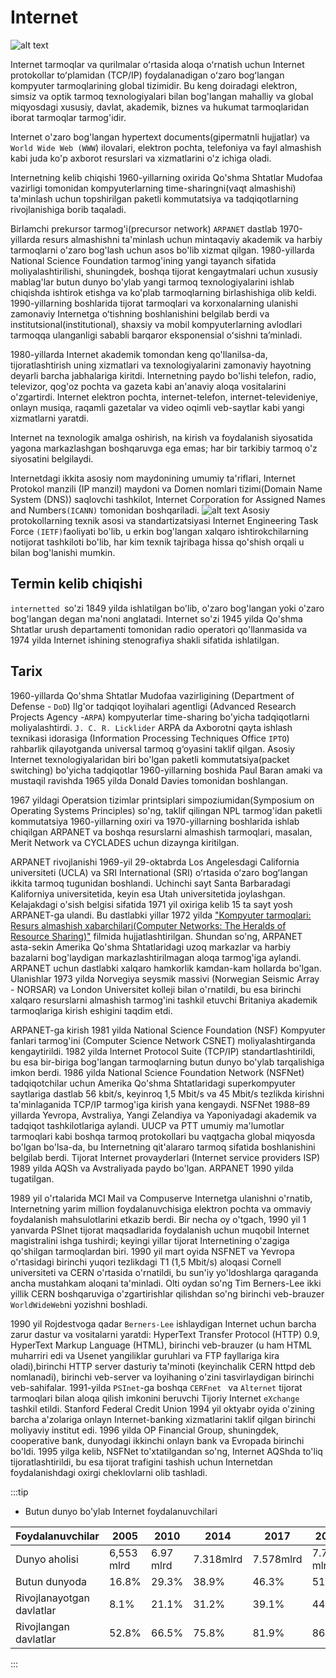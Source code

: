 # Internet

![alt text](https://i0.wp.com/mbrjournal.com/wp-content/uploads/2022/08/MBR-Paper-18-Kumar_1771088840.png?fit=2560%2C1440&ssl=1)

Internet tarmoqlar va qurilmalar oʻrtasida aloqa oʻrnatish uchun Internet protokollar toʻplamidan (TCP/IP) foydalanadigan oʻzaro bogʻlangan kompyuter tarmoqlarining global tizimidir. Bu keng doiradagi elektron, simsiz va optik tarmoq texnologiyalari bilan bog'langan mahalliy va global miqyosdagi xususiy, davlat, akademik, biznes va hukumat tarmoqlaridan iborat tarmoqlar tarmog'idir.

Internet o'zaro bog'langan hypertext documents(gipermatnli hujjatlar) va `World Wide Web (WWW`) ilovalari, elektron pochta, telefoniya va fayl almashish kabi juda ko'p axborot resurslari va xizmatlarini o'z ichiga oladi.

Internetning kelib chiqishi 1960-yillarning oxirida Qo'shma Shtatlar Mudofaa vazirligi tomonidan kompyuterlarning time-sharingni(vaqt almashishi) ta'minlash uchun topshirilgan paketli kommutatsiya va tadqiqotlarning rivojlanishiga borib taqaladi.

Birlamchi prekursor tarmog'i(precursor network) `ARPANET` dastlab 1970-yillarda resurs almashishni ta'minlash uchun mintaqaviy akademik va harbiy tarmoqlarni o'zaro bog'lash uchun asos bo'lib xizmat qilgan. 1980-yillarda National Science Foundation tarmog'ining yangi tayanch sifatida moliyalashtirilishi, shuningdek, boshqa tijorat kengaytmalari uchun xususiy mablag'lar butun dunyo bo'ylab yangi tarmoq texnologiyalarini ishlab chiqishda ishtirok etishga va ko'plab tarmoqlarning birlashishiga olib keldi. 1990-yillarning boshlarida tijorat tarmoqlari va korxonalarning ulanishi zamonaviy Internetga oʻtishning boshlanishini belgilab berdi va institutsional(institutional), shaxsiy va mobil kompyuterlarning avlodlari tarmoqqa ulanganligi sababli barqaror eksponensial oʻsishni taʼminladi.  

1980-yillarda Internet akademik tomondan keng qo'llanilsa-da, tijoratlashtirish uning xizmatlari va texnologiyalarini zamonaviy hayotning deyarli barcha jabhalariga kiritdi.
Internetning paydo bo'lishi telefon, radio, televizor, qog'oz pochta va gazeta kabi an'anaviy aloqa vositalarini o'zgartirdi. Internet elektron pochta, internet-telefon, internet-televideniye, onlayn musiqa, raqamli gazetalar va video oqimli veb-saytlar kabi yangi xizmatlarni yaratdi.

Internet na texnologik amalga oshirish, na kirish va foydalanish siyosatida yagona markazlashgan boshqaruvga ega emas; har bir tarkibiy tarmoq o'z siyosatini belgilaydi.

Internetdagi ikkita asosiy nom maydonining umumiy ta'riflari, Internet Protokol manzili (IP manzil) maydoni va Domen nomlari tizimi(Domain Name System (DNS)) saqlovchi tashkilot, Internet Corporation for Assigned Names and Numbers`(ICANN)` tomonidan boshqariladi.
![alt text](https://i0.wp.com/www.techarp.com/wp-content/uploads/2016/03/photo_2016-03-11_14-51-35.jpg?fit=1280%2C579&ssl=1)
 Asosiy protokollarning texnik asosi va standartizatsiyasi Internet Engineering Task Force `(IETF)`faoliyati bo'lib, u erkin bog'langan xalqaro ishtirokchilarning notijorat tashkiloti bo'lib, har kim texnik tajribaga hissa qo'shish orqali u bilan bog'lanishi mumkin.

## Termin kelib chiqishi

`internetted `so'zi 1849 yilda ishlatilgan bo'lib, o'zaro bog'langan yoki o'zaro bog'langan degan ma'noni anglatadi. Internet so'zi 1945 yilda Qo'shma Shtatlar urush departamenti tomonidan radio operatori qo'llanmasida va 1974 yilda Internet ishining stenografiya shakli sifatida ishlatilgan.

## Tarix

1960-yillarda Qo'shma Shtatlar Mudofaa vazirligining (Department of Defense - `DoD`) Ilg'or tadqiqot loyihalari agentligi (Advanced Research Projects Agency -`ARPA`) kompyuterlar time-sharing bo'yicha tadqiqotlarni moliyalashtirdi. `J. C. R. Licklider` ARPA da Axborotni qayta ishlash texnikasi idorasiga (Information Processing Techniques Office `IPTO`) rahbarlik qilayotganda universal tarmoq g‘oyasini taklif qilgan. Asosiy Internet texnologiyalaridan biri bo'lgan paketli kommutatsiya(packet switching) bo'yicha tadqiqotlar 1960-yillarning boshida Paul Baran amaki va mustaqil ravishda 1965 yilda Donald Davies tomonidan boshlangan.

1967 yildagi Operatsion tizimlar printsiplari simpoziumidan(Symposium on Operating Systems Principles) so'ng, taklif qilingan NPL tarmog'idan paketli kommutatsiya 1960-yillarning oxiri va 1970-yillarning boshlarida ishlab chiqilgan ARPANET va boshqa resurslarni almashish tarmoqlari, masalan, Merit Network va CYCLADES uchun dizaynga kiritilgan.

ARPANET rivojlanishi 1969-yil 29-oktabrda Los Angelesdagi California universiteti (UCLA) va SRI International (SRI) oʻrtasida oʻzaro bogʻlangan ikkita tarmoq tugunidan boshlandi. Uchinchi sayt Santa Barbaradagi Kaliforniya universitetida, keyin esa Utah universitetida joylashgan. Kelajakdagi o'sish belgisi sifatida 1971 yil oxiriga kelib 15 ta sayt yosh ARPANET-ga ulandi. Bu dastlabki yillar 1972 yilda ["Kompyuter tarmoqlari: Resurs almashish xabarchilari(Computer Networks: The Heralds of Resource Sharing)"](https://youtu.be/GjZ7ktIlSM0) filmida hujjatlashtirilgan. Shundan so'ng, ARPANET asta-sekin Amerika Qo'shma Shtatlaridagi uzoq markazlar va harbiy bazalarni bog'laydigan markazlashtirilmagan aloqa tarmog'iga aylandi. ARPANET uchun dastlabki xalqaro hamkorlik kamdan-kam hollarda bo'lgan. Ulanishlar 1973 yilda Norvegiya seysmik massivi (Norwegian Seismic Array - NORSAR) va London Universitet kolleji bilan o'rnatildi, bu esa birinchi xalqaro resurslarni almashish tarmog'ini tashkil etuvchi Britaniya akademik tarmoqlariga kirish eshigini taqdim etdi.

ARPANET-ga kirish 1981 yilda National Science Foundation (NSF) Kompyuter fanlari tarmog'ini (Computer Science Network CSNET) moliyalashtirganda kengaytirildi. 1982 yilda Internet Protocol Suite (TCP/IP) standartlashtirildi, bu esa bir-biriga bog'langan tarmoqlarning butun dunyo bo'ylab tarqalishiga imkon berdi. 1986 yilda National Science Foundation Network (NSFNet) tadqiqotchilar uchun Amerika Qo'shma Shtatlaridagi superkompyuter saytlariga dastlab 56 kbit/s, keyinroq 1,5 Mbit/s va 45 Mbit/s tezlikda kirishni ta'minlaganida TCP/IP tarmog'iga kirish yana kengaydi. NSFNet 1988–89 yillarda Yevropa, Avstraliya, Yangi Zelandiya va Yaponiyadagi akademik va tadqiqot tashkilotlariga aylandi. UUCP va PTT umumiy ma'lumotlar tarmoqlari kabi boshqa tarmoq protokollari bu vaqtgacha global miqyosda bo'lgan bo'lsa-da, bu Internetning qit'alararo tarmoq sifatida boshlanishini belgilab berdi. Tijorat Internet provayderlari (Internet service providers ISP) 1989 yilda AQSh va Avstraliyada paydo bo'lgan. ARPANET 1990 yilda tugatilgan.

1989 yil o'rtalarida MCI Mail va Compuserve Internetga ulanishni o'rnatib, Internetning yarim million foydalanuvchisiga elektron pochta va ommaviy foydalanish mahsulotlarini etkazib berdi. Bir necha oy o'tgach, 1990 yil 1 yanvarda PSInet tijorat maqsadlarida foydalanish uchun muqobil Internet magistralini ishga tushirdi; keyingi yillar tijorat Internetining o'zagiga qo'shilgan tarmoqlardan biri. 1990 yil mart oyida NSFNET va Yevropa o'rtasidagi birinchi yuqori tezlikdagi T1 (1,5 Mbit/s) aloqasi Cornell universiteti va CERN o'rtasida o'rnatildi, bu sun'iy yo'ldoshlarga qaraganda ancha mustahkam aloqani ta'minladi. Olti oydan so'ng Tim Berners-Lee ikki yillik CERN boshqaruviga o'zgartirishlar qilishdan so'ng birinchi veb-brauzer `WorldWideWeb`ni yozishni boshladi.

1990 yil Rojdestvoga qadar `Berners-Lee` ishlaydigan Internet uchun barcha zarur dastur va vositalarni yaratdi: HyperText Transfer Protocol (HTTP) 0.9, HyperText Markup Language (HTML), birinchi veb-brauzer (u ham HTML muharriri edi va Usenet yangiliklar guruhlari va FTP fayllariga kira oladi),birinchi HTTP server dasturiy ta'minoti (keyinchalik CERN httpd deb nomlanadi), birinchi veb-server va loyihaning o'zini tasvirlaydigan birinchi veb-sahifalar. 1991-yilda `PSInet`-ga boshqa `CERFnet ` va `Alternet` tijorat tarmoqlari bilan aloqa qilish imkonini beruvchi Tijoriy Internet `eXchange` tashkil etildi. Stanford Federal Credit Union 1994 yil oktyabr oyida o'zining barcha a'zolariga onlayn Internet-banking xizmatlarini taklif qilgan birinchi moliyaviy institut edi. 1996 yilda OP Financial Group, shuningdek, cooperative bank, dunyodagi ikkinchi onlayn bank va Evropada birinchi bo'ldi. 1995 yilga kelib, NSFNet to'xtatilgandan so'ng, Internet AQShda to'liq tijoratlashtirildi, bu esa tijorat trafigini tashish uchun Internetdan foydalanishdagi oxirgi cheklovlarni olib tashladi.

:::tip

* Butun dunyo bo'ylab Internet foydalanuvchilari

| Foydalanuvchilar | 2005        | 2010      | 2014     | 2017      | 2019       | 2021       |
| ---------------- | ----------- | ----------| -------- | --------- | ---------- | ---------- |
| Dunyo aholisi    | 6,553 mlrd  | 6.97 mlrd | 7.318mlrd| 7.578mlrd | 7.743 mlrd | 7.888 mlrd |
| Butun dunyoda    | 16.8%       | 29.3%     | 38.9%    | 46.3%     | 51.4%      | 63%        |
| Rivojlanayotgan davlatlar | 8.1% | 21.1%   | 31.2%    | 39.1%     | 44.4%      | 57%        | 
| Rivojlangan davlatlar     | 52.8%| 66.5%   | 75.8%    | 81.9%     | 86.7%      | 90%        | 

:::